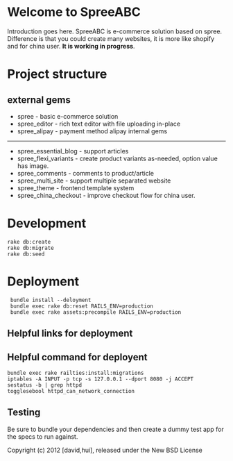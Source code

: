 Welcome to SpreeABC
===================

Introduction goes here.
  SpreeABC is e-commerce solution based on spree.
  Difference is that you could create many websites, it is more like shopify and for china user.
  __It is working in progress__.

Project structure
=================
external gems
-------------
* spree - basic e-commerce solution
* spree_editor - rich text editor with file uploading in-place
* spree_alipay - payment method alipay
internal gems
-------------
* spree_essential_blog - support articles
* spree_flexi_variants - create product variants as-needed, option value has image.
* spree_comments - comments to product/article
* spree_multi_site  - support multiple separated website
* spree_theme - frontend template system
* spree_china_checkout - improve checkout flow for china user.

Development  
===========
    rake db:create
    rake db:migrate
    rake db:seed


Deployment
==========
     bundle install --deloyment
     bundle exec rake db:reset RAILS_ENV=production
     bundle exec rake assets:precompile RAILS_ENV=production
  Helpful links for deployment
  ----------------------------

  Helpful command for deployent
  ----------------------------
    bundle exec rake railties:install:migrations
    iptables -A INPUT -p tcp -s 127.0.0.1 --dport 8080 -j ACCEPT
    sestatus -b | grep httpd
    togglesebool httpd_can_network_connection

Testing
-------

Be sure to bundle your dependencies and then create a dummy test app for the specs to run against.

Copyright (c) 2012 [david,hui], released under the New BSD License
